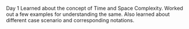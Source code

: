 Day 1
Learned about the concept of Time and Space Complexity.
Worked out a few examples for understanding the same.
Also learned about different case scenario and corresponding notations.
